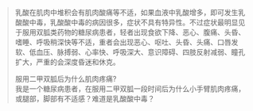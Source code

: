 > 乳酸在肌肉中堆积会有肌肉酸痛等不适，如果血液中乳酸增多，即可发生乳酸酸中毒，乳酸酸中毒的病因很多，症状不具有特异性。不过症状最明显见于服用双胍类药物的糖尿病患者，轻者出现食欲下降、恶心、腹痛、头昏、嗜睡、呼吸稍深快等不适，重者会出现恶心、呕吐、头昏、头痛、口唇发软、低血压、脉搏弱、心率快、呼吸深大、意识障碍、四肢反射减弱、瞳孔扩大，严重的会深度昏迷和休克。
>
> 服用二甲双胍后为什么肌肉疼痛?  
> 我是一个糖尿病患者，在服用二甲双胍一段时间后为什么小手臂肌肉疼痛，或腿部，脚部有不适感？难道是乳酸酸中毒？ 
